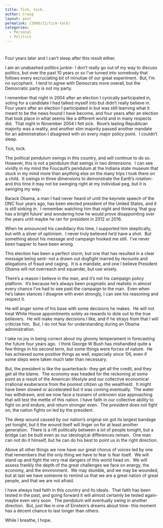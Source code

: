 ```yaml
---
title: Tick, tock.
author: Craig
layout: post
permalink: /2008/11/tick-tock/
categories:
  - Personal
  - Politics
---
```

# 

Four years later and I can’t sleep after this result either.

I am an unabashed politics junkie- I don’t really go out of my way to discuss politics, but over the past 10 years or so I’ve turned into somebody that follows every excruciating bit of minutiae of our great experiment.  But, I’m no sycophant.  I tend to agree with Democrats more overall, but the Democratic party is not my party.

I remember that night in 2004 after an election I cynically participated in, voting for a candidate I had talked myself into but didn’t really believe in.  Four years after an election I participated in but was still learning what it meant to be the news hound I have become, and four years after an election that took place in what seems like a different world and in many respects did.  That night in November 2004 I felt sick.  Rove’s lasting Republican majority was a reality, and another slim majority passed another mandate for an administration I disagreed with on every major policy point.  I couldn’t sleep.

Tick, tock.

The political pendulum swings in this country, and will continue to do so.  However, this is not a pendulum that swings in two dimensions.  I can see vividly in my mind the Foucault’s pendulum at the Indiana state museum that stuck in my mind more than anything else on the many trips I took there on a child.  It swings in three dimensions to demonstrate the Earth’s rotation- and this time it may not be swinging right at my individual peg, but it is swinging my way.

Barack Obama, a man I had never heard of until the keynote speech of the DNC four years ago, has been elected president of the United States, and it is still sinking in.  I remember watching him that night and thinking ‘that guy has a bright future’ and wondering how he would prove disappointing over the years until maybe he ran for president in 2012 or 2016.

When he announced his candidacy this time, I supported him skeptically, but with a sliver of optimism.  I never truly believed he’d have a shot.  But something about his message and campaign hooked me still.  I’ve never been happier to have been wrong.

This election has been a perfect storm, but one that has resulted in a clear message being sent- not a drawn out dogfight marred by recounts and allegations of fraud and caging.  It is a mandate, and one I believe President Obama will not overreach and squander, but use wisely.

There’s a reason I believe in the man, and it’s not his campaign policy platform.  It’s because he’s always been pragmatic and realistic in almost every chance I’ve had to see past the campaign to the man.  Even when he’s taken stances I disagree with even strongly, I can see his reasoning and respect it.

He will anger some of his base with some decisions he makes.  He will not treat White House appointments solely as rewards to dole out to the true believers.  He will make many decisions I like, and if he strays from that I will criticize him.  But, I do not fear for understanding during an Obama administration.

I take no joy in being correct about my gloomy temperament in forecasting the future four years ago.  I think George W Bush has mishandled quite a few things in his second term, but some things were forces of nature.  He has achieved some positive things as well, especially since ’06, even if some steps were taken much later than necessary.

But, the president is like the quarterback- they get all the credit, and they get all the blame.  The economy was headed for the reckoning at some point as a result of the American lifestyle and our collective economical irrational exuberance from the poorest citizen up the wealthiest.  It might have been slowed or accelerated but it was coming eventually.  The water has withdrawn, and we now face a tsunami of unknown size approaching that will test the mettle of this nation. I have faith in our collective ability to fight on and endure, and return stronger even.  The president does not fight on, the nation fights on led by the president.

The deep wound caused by our nation’s original sin got its largest bandage yet tonight, but it the wound itself will linger on for at least another generation.  There is a rift politically between a lot of people tonight, but a bridge can be built even as our ideological differences remain.  One man can not do it himself, but he can do his best to point us in the right direction.

Above all other things we now have our great chorus of voices led by one that remembers that the only thing we have to fear is fear itself.  We will stand up and fight the very real dangers of this world head on.  We will assess frankly the depth of the great challenges we face on energy, the economy, and the environment.  We may stumble, and we may be wounded, but at last we have someone to remind us that we are a great nation of great people, and that we are not afraid.

I have always had faith in this country and its ideals.  That faith has been tested in the past, and going forward it will almost certainly be tested again- maybe even very soon.  The pendulum will eventually swing in another direction.  But, just like in one of Einstein’s dreams about time- this moment has a decent chance to last longer than others.

While I breathe, I hope.